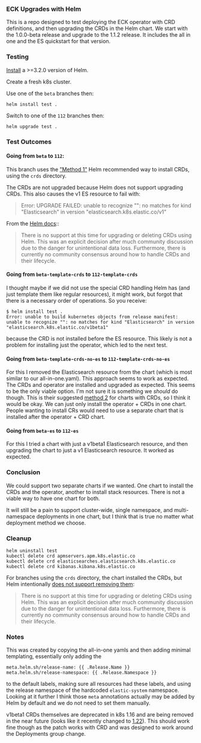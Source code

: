### ECK Upgrades with Helm

This is a repo designed to test deploying the ECK operator with CRD definitions, and then upgrading the CRDs in the Helm chart. We start with the 1.0.0-beta release and upgrade to the 1.1.2 release. It includes the all in one and the ES quickstart for that version.

### Testing

[Install](https://helm.sh/docs/intro/install/) a >=3.2.0 version of Helm.

Create a fresh k8s cluster.

Use one of the `beta` branches then:

```
helm install test .
```

Switch to one of the `112` branches then:

```
helm upgrade test .
```

### Test Outcomes

#### Going from `beta` to `112`:

This branch uses the ["Method 1"](https://helm.sh/docs/chart_best_practices/custom_resource_definitions/#method-1-let-helm-do-it-for-you) Helm recommended way to install CRDs, using the `crds` directory. 

The CRDs are not upgraded because Helm does not support upgrading CRDs. This also causes the v1 ES resource to fail with:

>Error: UPGRADE FAILED: unable to recognize "": no matches for kind "Elasticsearch" in version "elasticsearch.k8s.elastic.co/v1"

From the [Helm docs](https://helm.sh/docs/chart_best_practices/custom_resource_definitions/)::
>There is no support at this time for upgrading or deleting CRDs using Helm. This was an explicit decision after much community discussion due to the danger for unintentional data loss. Furthermore, there is currently no community consensus around how to handle CRDs and their lifecycle.

#### Going from `beta-template-crds` to `112-template-crds`

I thought maybe if we did not use the special CRD handling Helm has (and just template them like regular resources), it might work, but forgot that there is a necessary order of operations. So you receive:

```
$ helm install test .
Error: unable to build kubernetes objects from release manifest: unable to recognize "": no matches for kind "Elasticsearch" in version "elasticsearch.k8s.elastic.co/v1beta1"
```

because the CRD is not installed before the ES resource. This likely is not a problem for installing just the operator, which led to the next test.

#### Going from `beta-template-crds-no-es` to `112-template-crds-no-es`

For this I removed the Elasticsearch resource from the chart (which is most similar to our all-in-one.yaml). This approach seems to work as expected. The CRDs and operator are installed and upgraded as expected. This seems to be the only viable option. I'm not sure it is something we *should* do though. This is their suggested [method 2](https://helm.sh/docs/chart_best_practices/custom_resource_definitions/#method-2-separate-charts) for charts with CRDs, so I think it would be okay. We can just only install the operator + CRDs in one chart. People wanting to install CRs would need to use a separate chart that is installed after the operator + CRD chart.

#### Going from `beta-es` to `112-es`

For this I tried a chart with just a v1beta1 Elasticsearch resource, and then upgrading the chart to just a v1 Elasticsearch resource. It worked as expected.


### Conclusion

We could support two separate charts if we wanted. One chart to install the CRDs and the operator, another to install stack resources. There is not a viable way to have one chart for both.

It will still be a pain to support cluster-wide, single namespace, and multi-namespace deployments in one chart, but I think that is true no matter what deployment method we choose.


### Cleanup

```
helm uninstall test
kubectl delete crd apmservers.apm.k8s.elastic.co
kubectl delete crd elasticsearches.elasticsearch.k8s.elastic.co
kubectl delete crd kibanas.kibana.k8s.elastic.co
```

For branches using the `crds` directory, the chart installed the CRDs, but Helm intentionally [does not support removing them](https://helm.sh/docs/chart_best_practices/custom_resource_definitions/):

>There is no support at this time for upgrading or deleting CRDs using Helm. This was an explicit decision after much community discussion due to the danger for unintentional data loss. Furthermore, there is currently no community consensus around how to handle CRDs and their lifecycle.


### Notes

This was created by copying the all-in-one yamls and then adding minimal templating, essentially only adding the

```
meta.helm.sh/release-name: {{ .Release.Name }}
meta.helm.sh/release-namespace: {{ .Release.Namespace }}
```

to the default labels, making sure all resources had these labels, and using the release namespace of the hardcoded `elastic-system` namespace. Looking at it further I think those `meta` annotations actually may be added by Helm by default and we do not need to set them manually.


v1beta1 CRDs themselves are deprecated in k8s 1.16 and are being removed in the near future (looks like it recently changed to [1.22](https://github.com/kubernetes/kubernetes/pull/92220/files)). This should work fine though as the patch works with CRD and was designed to work around the Deployments group change.

